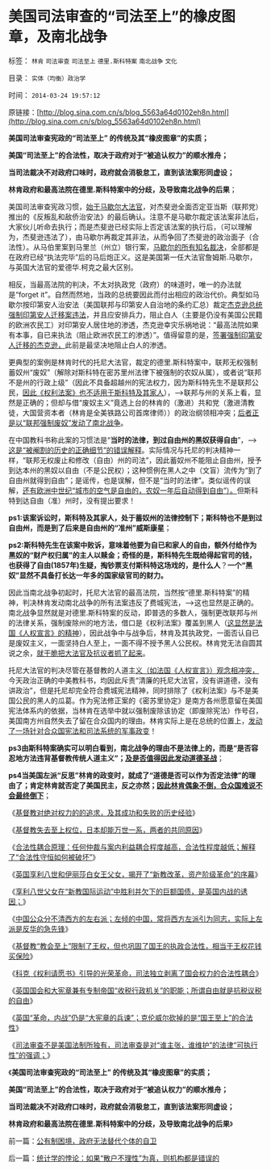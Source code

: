 # 美国司法审查的“司法至上”的橡皮图章，及南北战争

标签： `林肯` `司法审查` `司法至上` `德里.斯科特案` `南北战争` `文化` 

目录： `实体（均衡）政治学`

时间： `2014-03-24 19:57:12`

原链接：[http://blog.sina.com.cn/s/blog_5563a64d0102eh8n.html](http://blog.sina.com.cn/s/blog_5563a64d0102eh8n.html)

**美国司法审查宪政的“司法至上” 的传统及其“橡皮图章”的实质；**

**美国“司法至上”的合法性，取决于政府对于“被追认权力”的顺水推舟；**

**当司法裁决不对政府口味时，政府就会消极怠工，直到该法案形同虚设；**

**林肯政府和最高法院在德里.斯科特案中的分歧，及导致南北战争的后果**；

美国司法审查宪政习惯，[始于马歇尔大法官](../../../2011/5/14/美国大法官讲政治；美国政府偷税漏税；.md)，对杰斐逊全面否定亚当斯（联邦党）推出的《反叛乱和敌侨治安法》的最后确认。注意不是马歇尔裁定该法案非法后，大家伙儿听命去执行；而是杰斐逊已经实际上否定该法案的执行后，（可以理解为，杰斐逊违法了），由马歇尔再裁定其非法，从而争回了杰斐逊的政治面子（合法性）。从马伯里案到马里兰（州立）银行案，[马歇尔的所有知名裁决](../../../2011/5/13/美国首任首席大法官是法盲.md)，全部都是在政府已经“执法完毕”后的马后炮正义。这是美国第一任大法官詹姆斯.马歇尔，与英国大法官的爱德华.柯克之最大区别。

相反，当最高法院的判决，不太对执政党（政府）的味道时，唯一的办法就是“forget
it”。自然而然地，当政的总统要因此而付出相应的政治代价。典型如马歇尔按印第安人治安法（美国联邦与印第安人自治地的条约汇总）裁定[杰克逊总统强制印第安人迁移案违法](../../../2011/8/15/大英帝国的屈辱和印第安人的悲惨.md)，并且应安排兵力，阻止白人（主要是仍没有美国公民籍的欧洲农民工）对印第安人居住地的渗透，杰克逊幸灾乐祸地说：“最高法院如果有本事，自已来执法（阻止欧洲农民工的渗透）”。值得留意的是，[签署强制印第安人迁移的杰克逊，](../../../2011/8/15/碰上老大兵，有理没理说不清.md)此前是最坚决地阻止白人的渗透。

更典型的案例是林肯时代的托尼大法官，裁定的德里.斯科特案中，联邦无权强制蓄奴州“废奴”（解除对斯科特在密苏里州法律下被强制的农奴从属），或者说“联邦不是州的行政上级”（因此不具备超越州的宪法权力，因为斯科特先生不是联邦公民，[因此《权利法案》也不适用于斯科特及其家人](../../../2012/7/2/愚昧的《人权宣言》不了解“默认归属权”.md)），——>联邦与州的关系上看，显然是正确的；但却与借“废奴主义”竟选上台的林肯的（激进）共和党（激进清教徒，大国营资本者（林肯是全美铁路公司首席律师））的政治纲领相冲突；[后者正是以“联邦强制废奴”发动了南北战争](../../../2011/7/25/人类社会只有两种形态;私人蓄养的奴隶制暂时消失了；.md)。



在中国教科书称此案的习惯法是“**当时的法律，到过自由州的黑奴获得自由**”，——>[这是“被阉割的历史的正确细节”的错误解释](../../../2014/1/7/实例理解“真实的谎言”的老技术.md)。实际情况与托尼的判决精神一样，“联邦无权废止和修改（自由）州的司法”，因此蓄奴州不能阻止自由州，授予到达本州的黑奴以自由（不是公民权）；这种惯例在黑人之中（文盲）流传为“到了自由州就得到自由”；是谣传，也是误解，但不是“当时的法律”。类似谣传的误解，[还有欧洲中世纪“城市的空气是自由的，农奴一年后自动得到自由”）。](../../../2011/11/25/英式农奴义务和中世纪“自由的空气”的传说.md)但斯科特到达自由（准）州时，没有提出要求！

**ps1:该案诉讼时，斯科特及其家人，处于蓄奴州的法律控制下；斯科特也不是到过自由州，而是到了后来是自由州的“准州”威斯康星**；

**ps2:斯科特先生在该案中败诉，意味着他要为自已和家人的自由，额外付给作为黑奴的“财产权归属”的主人以赎金；奇怪的是，斯科特先生既给得起官司的钱，也获得了自由(1857年)生疑，掏钞票支付斯科特这场戏的，是什么人**？**一个“黑奴”显然不具备打长达一年多的国家级官司的财力。**

因此当南北战争初起时，托尼大法官的最高法院，当然按“德里.斯科特案”的精神，判决林肯发动南北战争的所有法案违反了费城宪法，——>这也显然是正确的。南北战争显然就是对德里.斯科特案的反动，即普选的多数人，强制更改联邦与州的法律关系，强制废除州的地方法，借口是《权利法案》覆盖到黑人（[这显然是法国《人权宣言》的精神](../../../2013/9/13/权利一般指“封建权利”，维权者即血酬.md)），因此战争中与战争后，林肯及其执政党，一面否认自已是废奴主义，一面坚持白人至上，一面不得不授予黑人公民权。林肯党无法自圆其说之余，[就干脆把大法官及抗议者抓了起来](../../../2011/7/15/让法律死亡的正义；南北战争爆发的时间序列；.md)。

托尼大法官的判决尽管在基督教的人道主[义（如法国《人权宣言》）观念相冲突，](../../../2013/3/19/《人权宣言》的政治诉求是奴隶制.md)今天政治正确的中美教科书，均因此斥责“清廉的托尼大法官，没有讲道德，没有讲政治”，但是托尼却完全符合费城宪法精神，同时排除了《权利法案》与不是美国公民的黑人的瓜葛。作为宪法修正案的《密苏里协定》是南方各州愿意留在美国宪法体系内的依据，当林肯在选举中就以强制废除该协定（即废除宪法）作号召，美国南方州自然失去了留在合众国内的理由。林肯实际上是在总统的位置上，[发动了一场针对合众国宪法和司法系统的军事政变](../../../2011/5/14/美国不是多党制，美国政党组织形式.md)！

**ps3由斯科特案确实可以明白看到，南北战争的理由不是法律上的，而是“是否容忍地方法违背基督教传统人道主义”；[及是否值得因此发动道德圣战](../../../2011/7/8/南北战争无关正义；“惩罚道德”就是邪恶.md)**；

**ps4当美国左派“反思”林肯的政变时，就成了“道德是否可以作为否定法律”的理由了；肯定林肯就否定了美国民主，反之亦然；[因此林肯偶象不倒，合众国难说不会最终倒下](../../../2013/11/19/美国民主不需要宪法，枪械泛滥不是美国民主的保证.md)**；

《[基督教对绝对权力的的追求，及其成功和失败的历史经验](../../../2013/12/12/基督教对绝对权力的的不懈追求，成功的历史和失败的经验.md)》

《[基督教失去至上权位，日本却能万世一系，两者的共同原因](../../../2013/12/15/基督教lost“教会至上”，日本仍然万世一系，两者的共同原因；.md)》

《[合法性耦合原理：任何仲裁与案内利益耦合程度越高，合法性程度越低；解释了“合法性守恒如何被破坏”](../../../2013/12/19/合法性耦合原理，教会至上的合法性，缺乏信仰的公信力.md)》

《[英国享利八世和伊丽莎白女王父女，揭开了“新教改革，资产阶级革命”的序幕](../../../2013/12/22/欧洲“分裂”和唐朝藩镇的割据，两中共同的地方利益.md)》

《[享利八世父女在“新教国际运动”中胜利并欠下的巨额国债，是英国内战的诱因；](../../../2013/12/25/首倡并推动宗教革命英国享利八世父女，及英国内战.md)》

《[中国公众分不清西方的左右派；左倾的中国，常将西方左派引为同志，实际上左派是反华的急先锋](../../../2013/12/28/公众分不清西方左右派和“人权派”，及“极端自由主义”.md)》

《[基督教“教会至上”限制了王权，但也巩固了国王的执政合法性，相当于王权花钱买保险](../../../2014/1/1/“主权高于人权”和“人权高于主权”的最早冲突.md)》

《[科克《权利请愿书》引导的光荣革命，司法独立剥离了国会权力的合法性耦合](../../../2014/1/2/英国“国王至上”被埋葬，司法独立引导的光荣革命.md)》

《[英国国会和大宪章兼有专制帝国“收税行政机关”的职能；所谓自由就是抗税议税的自由](../../../2014/1/5/英国国会Parliament承传的大宪章精神，对比人民代表的听证会.md)》

《[英国“革命，内战”仍是“大宪章的兵谏”；克伦威尔砍掉的是“国王至上”的合法性](../../../2014/1/11/英美革命的共同点，中法俄大革命的共同点.md)》

《[司法审查不是美国法制所独有，司法审查是对“谁主张，谁维护”的法律“可执行性”的强调；](../../../2014/1/19/继承“国王至上”的是“国会至上”还是“司法审查”？.md)》

《**美国司法审查宪政的“司法至上” 的传统及其“橡皮图章”的实质；**

**美国“司法至上”的合法性，取决于政府对于“被追认权力”的顺水推舟；**

**当司法裁决不对政府口味时，政府就会消极怠工，直到该法案形同虚设；**

**林肯政府和最高法院在德里.斯科特案中的分歧，及导致南北战争的后果**》





前一篇：[公有制困境，政府无法替代个体的自卫](http://blog.sina.com.cn/s/blog_5563a64d0102eh8m.html)

后一篇：[统计学的悖论：如果“散户不理性”为真，则机构都是错误的](../../../2014/3/24/统计学的悖论：如果“散户不理性”为真，则机构都是错误的.md)